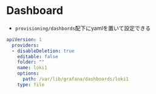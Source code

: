 # Dashboard

* `provisioning/dashbords`配下にyamlを置いて設定できる

```yaml
apiVersion: 1
  providers:
  - disableDeletion: true
    editable: false
    folder: ""
    name: loki1
    options:
      path: /var/lib/grafana/dashboards/loki1
    type: file
```

